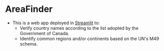# AreaFinder

- This is a web app deployed in [Streamlit](https://areafinder.streamlit.app/) to:
  - Verify country names according to the list adopted by the Government of Canada.
  - Identify common regions and/or continents based on the UN's M49 schema.
 
  
